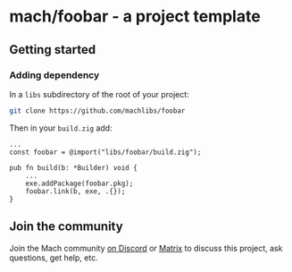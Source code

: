 # mach/foobar - a project template

## Getting started

### Adding dependency

In a `libs` subdirectory of the root of your project:

```sh
git clone https://github.com/machlibs/foobar
```

Then in your `build.zig` add:

```zig
...
const foobar = @import("libs/foobar/build.zig");

pub fn build(b: *Builder) void {
    ...
    exe.addPackage(foobar.pkg);
    foobar.link(b, exe, .{});
}
```

## Join the community

Join the Mach community [on Discord](https://discord.gg/XNG3NZgCqp) or [Matrix](https://matrix.to/#/#hexops:matrix.org) to discuss this project, ask questions, get help, etc.
